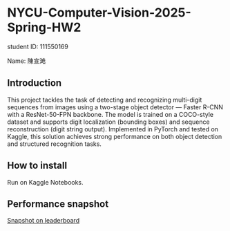 # NYCU-Computer-Vision-2025-Spring-HW2
student ID: 111550169

Name: 陳宣澔

## Introduction
This project tackles the task of detecting and recognizing multi-digit sequences from images using a two-stage object detector — Faster R-CNN with a ResNet-50-FPN backbone. The model is trained on a COCO-style dataset and supports digit localization (bounding boxes) and sequence reconstruction (digit string output). Implemented in PyTorch and tested on Kaggle, this solution achieves strong performance on both object detection and structured recognition tasks.

## How to install
Run on Kaggle Notebooks.

## Performance snapshot
[Snapshot on leaderboard](https://imgur.com/a/Fl2pmuJ)
